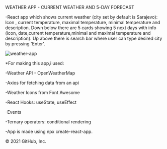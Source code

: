 WEATHER APP - CURRENT WEATHER AND 5-DAY FORECAST

-React app which shows current weather (city set by default is Sarajevo): Icon , current temperature, maximal temperature, minimal temperature and description. Down below there are 5 cards showing 5 next days with info (icon, date,current temperature,minimal and maximal temperature and description). Up above there is search bar where user can type desired city by pressing 'Enter'.

![weather-app](https://user-images.githubusercontent.com/85742865/133160857-326bbaa9-fea0-43d5-9c98-e274ac6be4ba.png)


*For making this app,i used:

-Weather API - OpenWeatherMap

-Axios for fetching data from an api

-Weather Icons from Font Awesome

-React Hooks: useState, useEffect 

-Events 

-Ternary operators: conditional rendering


-App is made using npx create-react-app.

© 2021 GitHub, Inc.
